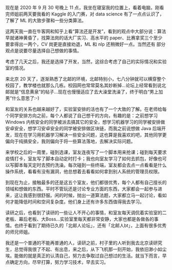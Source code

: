 现在是 2020 年 9 月 30 号晚上 11 点，我坐在寝室我的位置上，看着电脑，刚看完师姐前两天要我看的 Kaggle 的入门赛，对 data science 有了一点点认识了，了解了 ML 的大致步骤和一些分类算法。

这两天我一直在牛客网和知乎上看“算法还是开发”，看到的观点中大部分说：算法早就诸神黄昏了，找算法岗的话大厂实习、高水平的 paper、比赛拿奖三个至少要拿得出一两个，CV 岗更是直接劝退，ML 和 nlp 还稍微好一点。当然还有 部分观点是说要尽量选择自己想做的事情。

考虑了几天之后，我还是选择了开发，当然，这综合考虑了自己的实际情况和实验室的情况。

来北京 20 天了，逐渐熟悉了北邮的环境，北邮特别小，七八分钟就可以横穿整个校园了，教学楼也就那么几栋。校园网也常常莫名其妙断掉...论坛上经常看到说北邮就是“信息黄泉”的帖子...现在也慢慢适应了去大澡堂洗澡了，终于明白“男上加男”什么意思了:-)

和室友的关系也越来越好了，实验室安排的活也有了一个大致的了解。在老师给每个同学安排方向之前，每个人都说了自己想干的方向，有趣的是：之前想学习 Windows 内核安全的同学被派去搞其它的安全，想学习机器学习的同学被安排做安卓安全，想学习安卓安全的同学被安排做区块链，而我之前说想做 Java 后端开发，现在在学习用机器学习解决一些安全问题，这也算是我喜欢的吧，其他同学更偏向于纯搞安全，我则偏向于将一些算法落地，去解决实际问题。

来学校之后的一周里，碰到选课，室友连夜写了一个脚本用来抢课；碰到每天要求疫情打卡，室友写了脚本自动定时打卡；我也向室友学习了如何去抓包，好像也可以写脚本每天定时去预约洗澡。每次碰到一些终端，室友都会去点一点看看是什么操作系统，看看有没有漏洞，他总想着去看看如何拿到别人系统的管理员权限。

到现在为止，接触最多的还是这五个室友，他们都很优秀，每个人都有自己擅长的领域和想做的东西。平时不管玩还是讨论专业方面的东西，大家都会一起参与进来，这让我感到很舒服。闲的时候，抛出一道算法题，大家都立马一起讨论，看如何才能降低时间和空间复杂度。他们身上还有许多东西值得我去学习。

读研之后，也看到了读研的一些让人不开心的事情，和室友每天调侃着实验室的二老板、幕后老板、大Boss...实验室里每天都非常安静，大家也都是各做各的事情。也终于看到了期待已久的「北邮人论坛」，还有「北邮人bt」，上面有很多优秀的师兄师姐。

我还是一个普通的不能再普通的人，读研之前，村子里的人听到我去北京读研究生，总觉得我很了不起、有出息，来之后，从下飞机那一刻开始，我依旧渺小如尘埃。能做的就是真正的认清自己，努力去争取过自己想过的生活。就当下而言，早点确定方向，尽早打算，努力学习技术，早去实习。